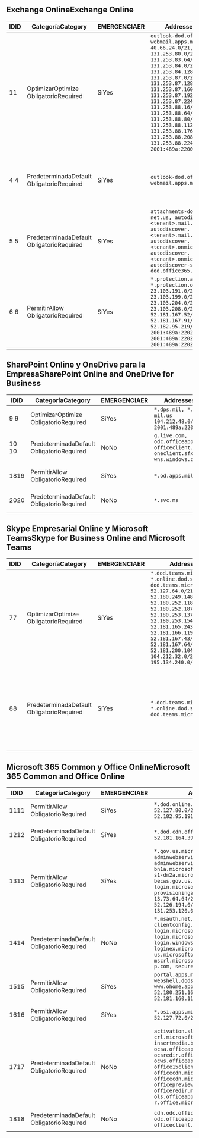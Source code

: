 <!--THIS FILE IS AUTOMATICALLY GENERATED. MANUAL CHANGES WILL BE OVERWRITTEN.-->
<!--Please contact the Office 365 Endpoints team with any questions.-->
<!--USGovDoD endpoints version 2019053100-->
<!--File generated 2019-05-31 17:01:37.6154-->

## <a name="exchange-online"></a><span data-ttu-id="485a8-101">Exchange Online</span><span class="sxs-lookup"><span data-stu-id="485a8-101">Exchange Online</span></span>

<span data-ttu-id="485a8-102">ID</span><span class="sxs-lookup"><span data-stu-id="485a8-102">ID</span></span> | <span data-ttu-id="485a8-103">Categoría</span><span class="sxs-lookup"><span data-stu-id="485a8-103">Category</span></span> | <span data-ttu-id="485a8-104">EMERGENCIA</span><span class="sxs-lookup"><span data-stu-id="485a8-104">ER</span></span> | <span data-ttu-id="485a8-105">Addresses</span><span class="sxs-lookup"><span data-stu-id="485a8-105">Addresses</span></span> | <span data-ttu-id="485a8-106">Puertos</span><span class="sxs-lookup"><span data-stu-id="485a8-106">Ports</span></span>
-- | -------------------- | --- | ---------------------------------------------------------------------------------------------------------------------------------------------------------------------------------------------------------------------------------------------------------------------------------------------------------------------------------------------------------------------------------------------- | -------------------------------
<span data-ttu-id="485a8-107">1</span><span class="sxs-lookup"><span data-stu-id="485a8-107">1</span></span> | <span data-ttu-id="485a8-108">Optimizar</span><span class="sxs-lookup"><span data-stu-id="485a8-108">Optimize</span></span><BR><span data-ttu-id="485a8-109">Obligatorio</span><span class="sxs-lookup"><span data-stu-id="485a8-109">Required</span></span> | <span data-ttu-id="485a8-110">Sí</span><span class="sxs-lookup"><span data-stu-id="485a8-110">Yes</span></span> | `outlook-dod.office365.us, webmail.apps.mil`<BR>`40.66.24.0/21, 131.253.80.0/24, 131.253.83.64/26, 131.253.84.0/26, 131.253.84.128/26, 131.253.87.0/25, 131.253.87.128/28, 131.253.87.160/27, 131.253.87.192/28, 131.253.87.224/28, 131.253.88.16/28, 131.253.88.64/28, 131.253.88.80/28, 131.253.88.112/28, 131.253.88.176/28, 131.253.88.208/28, 131.253.88.224/28, 2001:489a:2200:500::/56` | <span data-ttu-id="485a8-111">**TCP:** 443, 80</span><span class="sxs-lookup"><span data-stu-id="485a8-111">**TCP:** 443, 80</span></span>
<span data-ttu-id="485a8-112">4 </span><span class="sxs-lookup"><span data-stu-id="485a8-112">4</span></span> | <span data-ttu-id="485a8-113">Predeterminada</span><span class="sxs-lookup"><span data-stu-id="485a8-113">Default</span></span><BR><span data-ttu-id="485a8-114">Obligatorio</span><span class="sxs-lookup"><span data-stu-id="485a8-114">Required</span></span> | <span data-ttu-id="485a8-115">Sí</span><span class="sxs-lookup"><span data-stu-id="485a8-115">Yes</span></span> | `outlook-dod.office365.us, webmail.apps.mil` | <span data-ttu-id="485a8-116">**TCP:** 143, 25, 587, 993, 995</span><span class="sxs-lookup"><span data-stu-id="485a8-116">**TCP:** 143, 25, 587, 993, 995</span></span>
<span data-ttu-id="485a8-117">5 </span><span class="sxs-lookup"><span data-stu-id="485a8-117">5</span></span> | <span data-ttu-id="485a8-118">Predeterminada</span><span class="sxs-lookup"><span data-stu-id="485a8-118">Default</span></span><BR><span data-ttu-id="485a8-119">Obligatorio</span><span class="sxs-lookup"><span data-stu-id="485a8-119">Required</span></span> | <span data-ttu-id="485a8-120">Sí</span><span class="sxs-lookup"><span data-stu-id="485a8-120">Yes</span></span> | `attachments-dod.office365-net.us, autodiscover.<tenant>.mail.onmicrosoft.com, autodiscover.<tenant>.mail.onmicrosoft.us, autodiscover.<tenant>.onmicrosoft.com, autodiscover.<tenant>.onmicrosoft.us, autodiscover-s-dod.office365.us` | <span data-ttu-id="485a8-121">**TCP:** 443, 80</span><span class="sxs-lookup"><span data-stu-id="485a8-121">**TCP:** 443, 80</span></span>
<span data-ttu-id="485a8-122">6 </span><span class="sxs-lookup"><span data-stu-id="485a8-122">6</span></span> | <span data-ttu-id="485a8-123">Permitir</span><span class="sxs-lookup"><span data-stu-id="485a8-123">Allow</span></span><BR><span data-ttu-id="485a8-124">Obligatorio</span><span class="sxs-lookup"><span data-stu-id="485a8-124">Required</span></span> | <span data-ttu-id="485a8-125">Sí</span><span class="sxs-lookup"><span data-stu-id="485a8-125">Yes</span></span> | `*.protection.apps.mil, *.protection.office365.us`<BR>`23.103.191.0/24, 23.103.199.0/25, 23.103.204.0/22, 23.103.208.0/22, 52.181.167.52/32, 52.181.167.91/32, 52.182.95.219/32, 2001:489a:2202::/62, 2001:489a:2202:8::/62, 2001:489a:2202:2000::/63` | <span data-ttu-id="485a8-126">**TCP:** 25, 443</span><span class="sxs-lookup"><span data-stu-id="485a8-126">**TCP:** 25, 443</span></span>

## <a name="sharepoint-online-and-onedrive-for-business"></a><span data-ttu-id="485a8-127">SharePoint Online y OneDrive para la Empresa</span><span class="sxs-lookup"><span data-stu-id="485a8-127">SharePoint Online and OneDrive for Business</span></span>

<span data-ttu-id="485a8-128">ID</span><span class="sxs-lookup"><span data-stu-id="485a8-128">ID</span></span> | <span data-ttu-id="485a8-129">Categoría</span><span class="sxs-lookup"><span data-stu-id="485a8-129">Category</span></span> | <span data-ttu-id="485a8-130">EMERGENCIA</span><span class="sxs-lookup"><span data-stu-id="485a8-130">ER</span></span> | <span data-ttu-id="485a8-131">Addresses</span><span class="sxs-lookup"><span data-stu-id="485a8-131">Addresses</span></span> | <span data-ttu-id="485a8-132">Puertos</span><span class="sxs-lookup"><span data-stu-id="485a8-132">Ports</span></span>
-- | -------------------- | --- | ---------------------------------------------------------------------------------------------------- | ----------------
<span data-ttu-id="485a8-133">9 </span><span class="sxs-lookup"><span data-stu-id="485a8-133">9</span></span> | <span data-ttu-id="485a8-134">Optimizar</span><span class="sxs-lookup"><span data-stu-id="485a8-134">Optimize</span></span><BR><span data-ttu-id="485a8-135">Obligatorio</span><span class="sxs-lookup"><span data-stu-id="485a8-135">Required</span></span> | <span data-ttu-id="485a8-136">Sí</span><span class="sxs-lookup"><span data-stu-id="485a8-136">Yes</span></span> | `*.dps.mil, *.sharepoint-mil.us`<BR>`104.212.48.0/23, 2001:489a:2204::/63` | <span data-ttu-id="485a8-137">**TCP:** 443, 80</span><span class="sxs-lookup"><span data-stu-id="485a8-137">**TCP:** 443, 80</span></span>
<span data-ttu-id="485a8-138">10 </span><span class="sxs-lookup"><span data-stu-id="485a8-138">10</span></span> | <span data-ttu-id="485a8-139">Predeterminada</span><span class="sxs-lookup"><span data-stu-id="485a8-139">Default</span></span><BR><span data-ttu-id="485a8-140">Obligatorio</span><span class="sxs-lookup"><span data-stu-id="485a8-140">Required</span></span> | <span data-ttu-id="485a8-141">No</span><span class="sxs-lookup"><span data-stu-id="485a8-141">No</span></span> | `g.live.com, odc.officeapps.live.com, officeclient.microsoft.com, oneclient.sfx.ms, wns.windows.com` | <span data-ttu-id="485a8-142">**TCP:** 443, 80</span><span class="sxs-lookup"><span data-stu-id="485a8-142">**TCP:** 443, 80</span></span>
<span data-ttu-id="485a8-143">18</span><span class="sxs-lookup"><span data-stu-id="485a8-143">19</span></span> | <span data-ttu-id="485a8-144">Permitir</span><span class="sxs-lookup"><span data-stu-id="485a8-144">Allow</span></span><BR><span data-ttu-id="485a8-145">Obligatorio</span><span class="sxs-lookup"><span data-stu-id="485a8-145">Required</span></span> | <span data-ttu-id="485a8-146">Sí</span><span class="sxs-lookup"><span data-stu-id="485a8-146">Yes</span></span> | `*.od.apps.mil, od.apps.mil` | <span data-ttu-id="485a8-147">**TCP:** 443, 80</span><span class="sxs-lookup"><span data-stu-id="485a8-147">**TCP:** 443, 80</span></span>
<span data-ttu-id="485a8-148">20</span><span class="sxs-lookup"><span data-stu-id="485a8-148">20</span></span> | <span data-ttu-id="485a8-149">Predeterminada</span><span class="sxs-lookup"><span data-stu-id="485a8-149">Default</span></span><BR><span data-ttu-id="485a8-150">Obligatorio</span><span class="sxs-lookup"><span data-stu-id="485a8-150">Required</span></span> | <span data-ttu-id="485a8-151">No</span><span class="sxs-lookup"><span data-stu-id="485a8-151">No</span></span> | `*.svc.ms` | <span data-ttu-id="485a8-152">**TCP:** 443, 80</span><span class="sxs-lookup"><span data-stu-id="485a8-152">**TCP:** 443, 80</span></span>

## <a name="skype-for-business-online-and-microsoft-teams"></a><span data-ttu-id="485a8-153">Skype Empresarial Online y Microsoft Teams</span><span class="sxs-lookup"><span data-stu-id="485a8-153">Skype for Business Online and Microsoft Teams</span></span>

<span data-ttu-id="485a8-154">ID</span><span class="sxs-lookup"><span data-stu-id="485a8-154">ID</span></span> | <span data-ttu-id="485a8-155">Categoría</span><span class="sxs-lookup"><span data-stu-id="485a8-155">Category</span></span> | <span data-ttu-id="485a8-156">EMERGENCIA</span><span class="sxs-lookup"><span data-stu-id="485a8-156">ER</span></span> | <span data-ttu-id="485a8-157">Addresses</span><span class="sxs-lookup"><span data-stu-id="485a8-157">Addresses</span></span> | <span data-ttu-id="485a8-158">Puertos</span><span class="sxs-lookup"><span data-stu-id="485a8-158">Ports</span></span>
-- | -------------------- | --- | -------------------------------------------------------------------------------------------------------------------------------------------------------------------------------------------------------------------------------------------------------------------------------------------------------------------------------------------------------- | --------------------------------------------------
<span data-ttu-id="485a8-159">7</span><span class="sxs-lookup"><span data-stu-id="485a8-159">7</span></span> | <span data-ttu-id="485a8-160">Optimizar</span><span class="sxs-lookup"><span data-stu-id="485a8-160">Optimize</span></span><BR><span data-ttu-id="485a8-161">Obligatorio</span><span class="sxs-lookup"><span data-stu-id="485a8-161">Required</span></span> | <span data-ttu-id="485a8-162">Sí</span><span class="sxs-lookup"><span data-stu-id="485a8-162">Yes</span></span> | `*.dod.teams.microsoft.us, *.online.dod.skypeforbusiness.us, dod.teams.microsoft.us`<BR>`52.127.64.0/21, 52.180.249.148/32, 52.180.252.118/32, 52.180.252.187/32, 52.180.253.137/32, 52.180.253.154/32, 52.181.165.243/32, 52.181.166.119/32, 52.181.167.43/32, 52.181.167.64/32, 52.181.200.104/32, 104.212.32.0/22, 104.212.60.0/23, 195.134.240.0/22` | <span data-ttu-id="485a8-163">**TCP:** 443</span><span class="sxs-lookup"><span data-stu-id="485a8-163">**TCP:** 443</span></span><BR><span data-ttu-id="485a8-164">**UDP:** 3478, 3479, 3480, 3481</span><span class="sxs-lookup"><span data-stu-id="485a8-164">**UDP:** 3478, 3479, 3480, 3481</span></span>
<span data-ttu-id="485a8-165">8</span><span class="sxs-lookup"><span data-stu-id="485a8-165">8</span></span> | <span data-ttu-id="485a8-166">Predeterminada</span><span class="sxs-lookup"><span data-stu-id="485a8-166">Default</span></span><BR><span data-ttu-id="485a8-167">Obligatorio</span><span class="sxs-lookup"><span data-stu-id="485a8-167">Required</span></span> | <span data-ttu-id="485a8-168">Sí</span><span class="sxs-lookup"><span data-stu-id="485a8-168">Yes</span></span> | `*.dod.teams.microsoft.us, *.online.dod.skypeforbusiness.us, dod.teams.microsoft.us` | <span data-ttu-id="485a8-169">**TCP:** 5061, 50000-59999</span><span class="sxs-lookup"><span data-stu-id="485a8-169">**TCP:** 5061, 50000-59999</span></span><BR><span data-ttu-id="485a8-170">**UDP:** 50000-59999</span><span class="sxs-lookup"><span data-stu-id="485a8-170">**UDP:** 50000-59999</span></span>

## <a name="microsoft-365-common-and-office-online"></a><span data-ttu-id="485a8-171">Microsoft 365 Common y Office Online</span><span class="sxs-lookup"><span data-stu-id="485a8-171">Microsoft 365 Common and Office Online</span></span>

<span data-ttu-id="485a8-172">ID</span><span class="sxs-lookup"><span data-stu-id="485a8-172">ID</span></span> | <span data-ttu-id="485a8-173">Categoría</span><span class="sxs-lookup"><span data-stu-id="485a8-173">Category</span></span> | <span data-ttu-id="485a8-174">EMERGENCIA</span><span class="sxs-lookup"><span data-stu-id="485a8-174">ER</span></span> | <span data-ttu-id="485a8-175">Addresses</span><span class="sxs-lookup"><span data-stu-id="485a8-175">Addresses</span></span> | <span data-ttu-id="485a8-176">Puertos</span><span class="sxs-lookup"><span data-stu-id="485a8-176">Ports</span></span>
-- | ------------------- | --- | ---------------------------------------------------------------------------------------------------------------------------------------------------------------------------------------------------------------------------------------------------------------------------------------------------------------------------------------------------------------------------------------------- | ----------------
<span data-ttu-id="485a8-177">11</span><span class="sxs-lookup"><span data-stu-id="485a8-177">11</span></span> | <span data-ttu-id="485a8-178">Permitir</span><span class="sxs-lookup"><span data-stu-id="485a8-178">Allow</span></span><BR><span data-ttu-id="485a8-179">Obligatorio</span><span class="sxs-lookup"><span data-stu-id="485a8-179">Required</span></span> | <span data-ttu-id="485a8-180">Sí</span><span class="sxs-lookup"><span data-stu-id="485a8-180">Yes</span></span> | `*.dod.online.office365.us`<BR>`52.127.80.0/23, 52.181.164.39/32, 52.182.95.191/32` | <span data-ttu-id="485a8-181">**TCP:** 443</span><span class="sxs-lookup"><span data-stu-id="485a8-181">**TCP:** 443</span></span>
<span data-ttu-id="485a8-182">12</span><span class="sxs-lookup"><span data-stu-id="485a8-182">12</span></span> | <span data-ttu-id="485a8-183">Predeterminada</span><span class="sxs-lookup"><span data-stu-id="485a8-183">Default</span></span><BR><span data-ttu-id="485a8-184">Obligatorio</span><span class="sxs-lookup"><span data-stu-id="485a8-184">Required</span></span> | <span data-ttu-id="485a8-185">Sí</span><span class="sxs-lookup"><span data-stu-id="485a8-185">Yes</span></span> | `*.dod.cdn.office365.us`<BR>`52.181.164.39/32, 52.182.95.191/32` | <span data-ttu-id="485a8-186">**TCP:** 443</span><span class="sxs-lookup"><span data-stu-id="485a8-186">**TCP:** 443</span></span>
<span data-ttu-id="485a8-187">13</span><span class="sxs-lookup"><span data-stu-id="485a8-187">13</span></span> | <span data-ttu-id="485a8-188">Permitir</span><span class="sxs-lookup"><span data-stu-id="485a8-188">Allow</span></span><BR><span data-ttu-id="485a8-189">Obligatorio</span><span class="sxs-lookup"><span data-stu-id="485a8-189">Required</span></span> | <span data-ttu-id="485a8-190">Sí</span><span class="sxs-lookup"><span data-stu-id="485a8-190">Yes</span></span> | `*.gov.us.microsoftonline.com, adminwebservice.gov.us.microsoftonline.com, adminwebservice-s1-bn1a.microsoftonline.com, adminwebservice-s1-dm2a.microsoftonline.com, becws.gov.us.microsoftonline.com, login.microsoftonline.us, provisioningapi.gov.us.microsoftonline.com`<BR>`13.73.64.64/26, 13.73.208.128/25, 52.126.194.0/23, 52.244.120.128/25, 131.253.120.0/24` | <span data-ttu-id="485a8-191">**TCP:** 443</span><span class="sxs-lookup"><span data-stu-id="485a8-191">**TCP:** 443</span></span>
<span data-ttu-id="485a8-192">14</span><span class="sxs-lookup"><span data-stu-id="485a8-192">14</span></span> | <span data-ttu-id="485a8-193">Predeterminada</span><span class="sxs-lookup"><span data-stu-id="485a8-193">Default</span></span><BR><span data-ttu-id="485a8-194">Obligatorio</span><span class="sxs-lookup"><span data-stu-id="485a8-194">Required</span></span> | <span data-ttu-id="485a8-195">No</span><span class="sxs-lookup"><span data-stu-id="485a8-195">No</span></span> | `*.msauth.net, *.msftauth.net, clientconfig.microsoftonline-p.net, login.microsoftonline.com, login.microsoftonline-p.com, login.windows.net, loginex.microsoftonline.com, login-us.microsoftonline.com, mscrl.microsoft.com, nexus.microsoftonline-p.com, secure.aadcdn.microsoftonline-p.com` | <span data-ttu-id="485a8-196">**TCP:** 443</span><span class="sxs-lookup"><span data-stu-id="485a8-196">**TCP:** 443</span></span>
<span data-ttu-id="485a8-197">15</span><span class="sxs-lookup"><span data-stu-id="485a8-197">15</span></span> | <span data-ttu-id="485a8-198">Permitir</span><span class="sxs-lookup"><span data-stu-id="485a8-198">Allow</span></span><BR><span data-ttu-id="485a8-199">Obligatorio</span><span class="sxs-lookup"><span data-stu-id="485a8-199">Required</span></span> | <span data-ttu-id="485a8-200">Sí</span><span class="sxs-lookup"><span data-stu-id="485a8-200">Yes</span></span> | `portal.apps.mil, webshell.dodsuite.office365.us, www.ohome.apps.mil`<BR>`52.180.251.166/32, 52.181.160.19/32, 52.181.160.113/32, 52.182.92.132/32` | <span data-ttu-id="485a8-201">**TCP:** 443</span><span class="sxs-lookup"><span data-stu-id="485a8-201">**TCP:** 443</span></span>
<span data-ttu-id="485a8-202">16</span><span class="sxs-lookup"><span data-stu-id="485a8-202">16</span></span> | <span data-ttu-id="485a8-203">Permitir</span><span class="sxs-lookup"><span data-stu-id="485a8-203">Allow</span></span><BR><span data-ttu-id="485a8-204">Obligatorio</span><span class="sxs-lookup"><span data-stu-id="485a8-204">Required</span></span> | <span data-ttu-id="485a8-205">Sí</span><span class="sxs-lookup"><span data-stu-id="485a8-205">Yes</span></span> | `*.osi.apps.mil`<BR>`52.127.72.0/21` | <span data-ttu-id="485a8-206">**TCP:** 443</span><span class="sxs-lookup"><span data-stu-id="485a8-206">**TCP:** 443</span></span>
<span data-ttu-id="485a8-207">17</span><span class="sxs-lookup"><span data-stu-id="485a8-207">17</span></span> | <span data-ttu-id="485a8-208">Predeterminada</span><span class="sxs-lookup"><span data-stu-id="485a8-208">Default</span></span><BR><span data-ttu-id="485a8-209">Obligatorio</span><span class="sxs-lookup"><span data-stu-id="485a8-209">Required</span></span> | <span data-ttu-id="485a8-210">No</span><span class="sxs-lookup"><span data-stu-id="485a8-210">No</span></span> | `activation.sls.microsoft.com, crl.microsoft.com, go.microsoft.com, insertmedia.bing.office.net, ocsa.officeapps.live.com, ocsredir.officeapps.live.com, ocws.officeapps.live.com, office15client.microsoft.com, officecdn.microsoft.com, officecdn.microsoft.com.edgesuite.net, officepreviewredir.microsoft.com, officeredir.microsoft.com, ols.officeapps.live.com, r.office.microsoft.com` | <span data-ttu-id="485a8-211">**TCP:** 443, 80</span><span class="sxs-lookup"><span data-stu-id="485a8-211">**TCP:** 443, 80</span></span>
<span data-ttu-id="485a8-212">18</span><span class="sxs-lookup"><span data-stu-id="485a8-212">18</span></span> | <span data-ttu-id="485a8-213">Predeterminada</span><span class="sxs-lookup"><span data-stu-id="485a8-213">Default</span></span><BR><span data-ttu-id="485a8-214">Obligatorio</span><span class="sxs-lookup"><span data-stu-id="485a8-214">Required</span></span> | <span data-ttu-id="485a8-215">No</span><span class="sxs-lookup"><span data-stu-id="485a8-215">No</span></span> | `cdn.odc.officeapps.live.com, odc.officeapps.live.com, officeclient.microsoft.com` | <span data-ttu-id="485a8-216">**TCP:** 443, 80</span><span class="sxs-lookup"><span data-stu-id="485a8-216">**TCP:** 443, 80</span></span>
